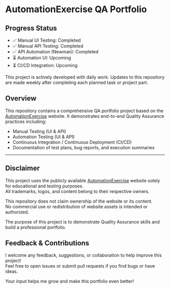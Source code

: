 # AutomationExercise QA Portfolio

## Progress Status
- ✅ Manual UI Testing: Completed
- ✅ Manual API Testing: Completed
- ✅ API Automation (Newman): Completed
- ⏳ Automation UI: Upcoming
- ⏳ CI/CD Integration: Upcoming

This project is actively developed with daily work. Updates to this repository are made weekly after completing each planned task or project part.

## Overview

This repository contains a comprehensive QA portfolio project based on the [AutomationExercise](https://automationexercise.com) website. It demonstrates end-to-end Quality Assurance practices including:

- Manual Testing (UI & API)
- Automation Testing (UI & API)
- Continuous Integration / Continuous Deployment (CI/CD)
- Documentation of test plans, bug reports, and execution summaries

---

## Disclaimer

This project uses the publicly available [AutomationExercise](https://automationexercise.com) website solely for educational and testing purposes.  
All trademarks, logos, and content belong to their respective owners.

This repository does not claim ownership of the website or its content.  
No commercial use or redistribution of website assets is intended or authorized.

The purpose of this project is to demonstrate Quality Assurance skills and build a professional portfolio.

## Feedback & Contributions

I welcome any feedback, suggestions, or collaboration to help improve this project!  
Feel free to open issues or submit pull requests if you find bugs or have ideas.  

Your input helps me grow and make this portfolio even better!





